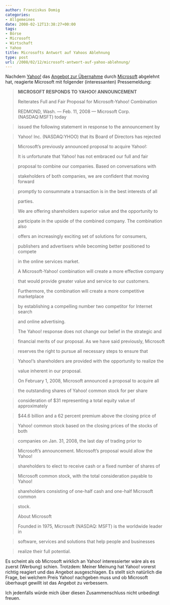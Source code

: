 ```yaml
---
author: Franziskus Domig
categories:
- Allgemeines
date: 2008-02-12T13:38:27+00:00
tags:
- Börse
- Microsoft
- Wirtschaft
- Yahoo
title: Microsofts Antwort auf Yahoos Ablehnung
type: post
url: /2008/02/12/microsoft-antwort-auf-yahoo-ablehnung/
---
```


Nachdem [Yahoo!][1] das [Angebot zur Übernahme][2] durch [Microsoft][3] abgelehnt hat, reagierte Microsoft mit folgender (interessanten) Pressemeldung:

> **MICROSOFT RESPONDS TO YAHOO! ANNOUNCEMENT**
> 
> Reiterates Full and Fair Proposal for Microsoft-Yahoo! Combination
> 
> REDMOND, Wash. — Feb. 11, 2008 — Microsoft Corp. (NASDAQ:MSFT) today
  
> issued the following statement in response to the announcement by
  
> Yahoo! Inc. (NASDAQ:YHOO) that its Board of Directors has rejected
  
> Microsoft’s previously announced proposal to acquire Yahoo!:
> 
> <!--more-->It is unfortunate that Yahoo! has not embraced our full and fair
> 
> 
  
> proposal to combine our companies. Based on conversations with
  
> stakeholders of both companies, we are confident that moving forward
  
> promptly to consummate a transaction is in the best interests of all
  
> parties.
> 
> We are offering shareholders superior value and the opportunity to
  
> participate in the upside of the combined company. The combination also
  
> offers an increasingly exciting set of solutions for consumers,
  
> publishers and advertisers while becoming better positioned to compete
  
> in the online services market.
> 
> A Microsoft-Yahoo! combination will create a more effective company
  
> that would provide greater value and service to our customers.
  
> Furthermore, the combination will create a more competitive marketplace
  
> by establishing a compelling number two competitor for Internet search
  
> and online advertising.
> 
> The Yahoo! response does not change our belief in the strategic and
  
> financial merits of our proposal. As we have said previously, Microsoft
  
> reserves the right to pursue all necessary steps to ensure that
  
> Yahoo!’s shareholders are provided with the opportunity to realize the
  
> value inherent in our proposal.
> 
> On February 1, 2008, Microsoft announced a proposal to acquire all
  
> the outstanding shares of Yahoo! common stock for per share
  
> consideration of $31 representing a total equity value of approximately
  
> $44.6 billion and a 62 percent premium above the closing price of
  
> Yahoo! common stock based on the closing prices of the stocks of both
  
> companies on Jan. 31, 2008, the last day of trading prior to
  
> Microsoft’s announcement. Microsoft’s proposal would allow the Yahoo!
  
> shareholders to elect to receive cash or a fixed number of shares of
  
> Microsoft common stock, with the total consideration payable to Yahoo!
  
> shareholders consisting of one-half cash and one-half Microsoft common
  
> stock.
> 
> About Microsoft
> 
> Founded in 1975, Microsoft (NASDAQ: MSFT) is the worldwide leader in
  
> software, services and solutions that help people and businesses
  
> realize their full potential.

Es scheint als ob Microsoft wirklich an Yahoo! interessierter wäre als es zuerst (Werbung) schien. Trotzdem: Meiner Meinung hat Yahoo! vorerst richtig reagiert und das Angebot ausgeschlagen. Es stellt sich natürlich die Frage, bei welchem Preis Yahoo! nachgeben muss und ob Microsoft überhaupt gewillt ist das Angebot zu verbessern.

Ich jedenfalls würde mich über diesen Zusammenschluss nicht unbedingt freuen.

 [1]: http://www.yahoo.com
 [2]: http://www.heise.de/newsticker/meldung/102860
 [3]: http://www.microsoft.com
